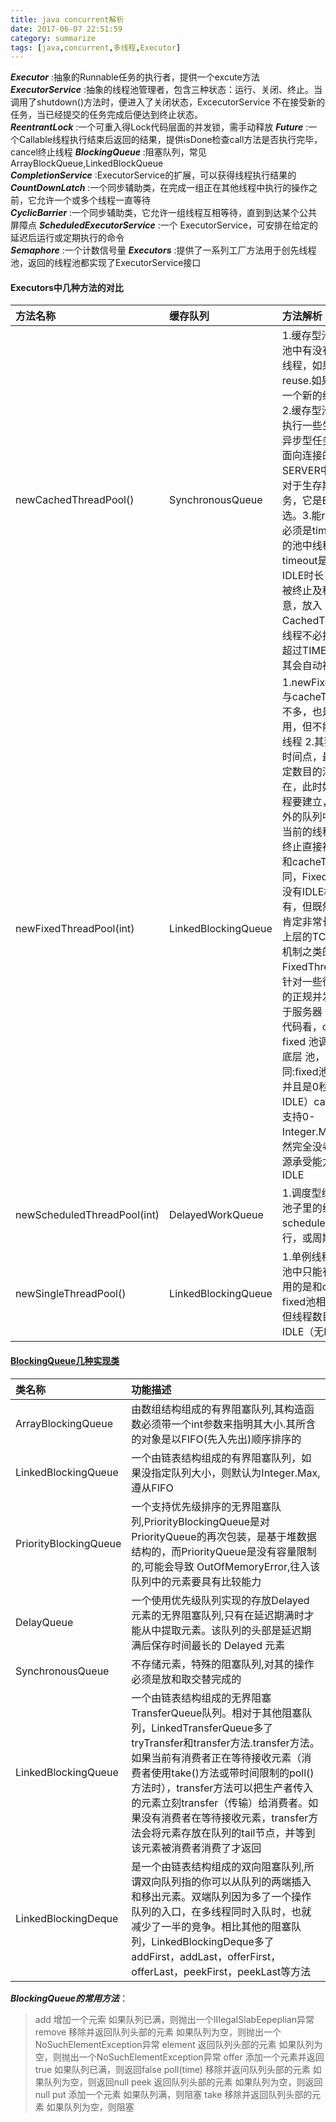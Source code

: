 ```yaml
---
title: java concurrent解析
date: 2017-06-07 22:51:59
category: summarize
tags: [java,concurrent,多线程,Executor]
---
```

***Executor*** :抽象的Runnable任务的执行者，提供一个excute方法  
***ExecutorService*** :抽象的线程池管理者，包含三种状态：运行、关闭、终止。当调用了shutdown()方法时，便进入了关闭状态，ExcecutorService
不在接受新的任务，当已经提交的任务完成后便达到终止状态。  
***ReentrantLock*** :一个可重入得Lock代码层面的并发锁，需手动释放
***Future*** :一个Callable线程执行结束后返回的结果，提供isDone检查call方法是否执行完毕，cancel终止线程
***BlockingQueue*** :阻塞队列，常见ArrayBlockQueue,LinkedBlockQueue  
***CompletionService*** :ExecutorService的扩展，可以获得线程执行结果的 
***CountDownLatch*** :一个同步辅助类，在完成一组正在其他线程中执行的操作之前，它允许一个或多个线程一直等待  
***CyclicBarrier*** :一个同步辅助类，它允许一组线程互相等待，直到到达某个公共屏障点 
***ScheduledExecutorService*** :一个 ExecutorService，可安排在给定的延迟后运行或定期执行的命令  
***Semaphore*** :一个计数信号量 
***Executors*** :提供了一系列工厂方法用于创先线程池，返回的线程池都实现了ExecutorService接口

#### Executors中几种方法的对比  

| 方法名称 |  缓存队列 | 方法解析 |
| :------- | :------- | :------|
|newCachedThreadPool() | SynchronousQueue | 1.缓存型池子，先查看池中有没有以前建立的线程，如果有，就 reuse.如果没有，就建一个新的线程加入池中  2.缓存型池子通常用于执行一些生存期很短的异步型任务因此在一些面向连接的daemon型SERVER中用得不多。但对于生存期短的异步任务，它是Executor的首选。3.能reuse的线程，必须是timeout IDLE内的池中线程，缺省timeout是60s,超过这个IDLE时长，线程实例将被终止及移出池。注意，放入CachedThreadPool的线程不必担心其结束，超过TIMEOUT不活动，其会自动被终止。|
|newFixedThreadPool(int) | LinkedBlockingQueue |1.newFixedThreadPool与cacheThreadPool差不多，也是能reuse就用，但不能随时建新的线程 2.其独特之处:任意时间点，最多只能有固定数目的活动线程存在，此时如果有新的线程要建立，只能放在另外的队列中等待，直到当前的线程中某个线程终止直接被移出池子 3.和cacheThreadPool不同，FixedThreadPool没有IDLE机制（可能也有，但既然文档没提，肯定非常长，类似依赖上层的TCP或UDP IDLE机制之类的），所以FixedThreadPool多数针对一些很稳定很固定的正规并发线程，多用于服务器 4.从方法的源代码看，cache池和fixed 池调用的是同一个底层 池，只不过参数不同:fixed池线程数固定，并且是0秒IDLE（无IDLE）cache池线程数支持0-Integer.MAX_VALUE(显然完全没考虑主机的资源承受能力），60秒IDLE|
|newScheduledThreadPool(int) | DelayedWorkQueue |1.调度型线程池 2.这个池子里的线程可以按schedule依次delay执行，或周期执行|
|newSingleThreadPool() | LinkedBlockingQueue |1.单例线程，任意时间池中只能有一个线程 2.用的是和cache池和fixed池相同的底层池，但线程数目是1-1,0秒IDLE（无IDLE）|

#### [BlockingQueue几种实现类](http://www.infoq.com/cn/articles/java-blocking-queue)

| 类名称 | 功能描述|
| :------| :------|
|ArrayBlockingQueue|由数组结构组成的有界阻塞队列,其构造函数必须带一个int参数来指明其大小.其所含的对象是以FIFO(先入先出)顺序排序的|
|LinkedBlockingQueue|一个由链表结构组成的有界阻塞队列，如果没指定队列大小，则默认为Integer.Max,遵从FIFO|
|PriorityBlockingQueue|一个支持优先级排序的无界阻塞队列,PriorityBlockingQueue是对PriorityQueue的再次包装，是基于堆数据结构的，而PriorityQueue是没有容量限制的,可能会导致 OutOfMemoryError,往入该队列中的元素要具有比较能力|
|DelayQueue|一个使用优先级队列实现的存放Delayed 元素的无界阻塞队列,只有在延迟期满时才能从中提取元素。该队列的头部是延迟期满后保存时间最长的 Delayed 元素|
|SynchronousQueue|不存储元素，特殊的阻塞队列,对其的操作必须是放和取交替完成的|
|LinkedBlockingQueue|一个由链表结构组成的无界阻塞TransferQueue队列。相对于其他阻塞队列，LinkedTransferQueue多了tryTransfer和transfer方法.transfer方法。如果当前有消费者正在等待接收元素（消费者使用take()方法或带时间限制的poll()方法时），transfer方法可以把生产者传入的元素立刻transfer（传输）给消费者。如果没有消费者在等待接收元素，transfer方法会将元素存放在队列的tail节点，并等到该元素被消费者消费了才返回|
|LinkedBlockingDeque|是一个由链表结构组成的双向阻塞队列,所谓双向队列指的你可以从队列的两端插入和移出元素。双端队列因为多了一个操作队列的入口，在多线程同时入队时，也就减少了一半的竞争。相比其他的阻塞队列，LinkedBlockingDeque多了addFirst，addLast，offerFirst，offerLast，peekFirst，peekLast等方法|

***BlockingQueue的常用方法***：

> add        增加一个元索                     如果队列已满，则抛出一个IIIegaISlabEepeplian异常
>remove   移除并返回队列头部的元素    如果队列为空，则抛出一个NoSuchElementException异常
>element  返回队列头部的元素             如果队列为空，则抛出一个NoSuchElementException异常
>offer       添加一个元素并返回true       如果队列已满，则返回false
>poll(time)         移除并返问队列头部的元素    如果队列为空，则返回null
>peek       返回队列头部的元素             如果队列为空，则返回null
>put         添加一个元素                      如果队列满，则阻塞
>take        移除并返回队列头部的元素     如果队列为空，则阻塞






